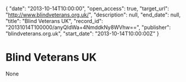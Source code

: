 {
  "date": "2013-10-14T10:00:00", 
  "open_access": true, 
  "target_url": "http://www.blindveterans.org.uk/", 
  "description": null, 
  "end_date": null, 
  "title": "Blind Veterans UK", 
  "record_id": "20131014T100000/anyQIdWa+4NmddkNy8WVhw==", 
  "publisher": "blindveterans.org.uk", 
  "start_date": "2013-10-14T10:00:00Z"
}

# Blind Veterans UK

None